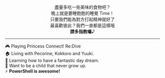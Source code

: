 <p align="center"> 盡量多吃一些美味的食物吧？<br />
晚上就是要睡飽飽的睡覺 Time！<br />
只要我們能為對方打起精神就好了 <br />
最喜歡彼此？我們一直都是這樣哦 <br />
<strong>請多指教囉</strong>♪
</p>

---

🎮 Playing Princess Connect! Re:Dive \
🏠 Living with Pecorine, Kokkoro and Yuuki. \
🌱 Learning how to have a fantastic day dream. \
🐣 Want to be a child that never grow up. \
⚡ **PowerShell is awesome!**
